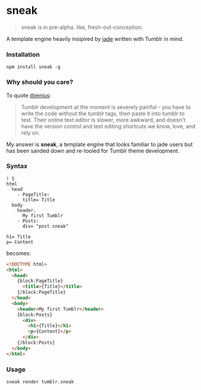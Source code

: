 sneak
=============

> sneak is in pre-alpha.  like, fresh-out-conception.  

A template engine heavily insipired by [jade](http://www.github.com/visionmedia/jade) written with Tumblr in mind.

### Installation
`npm install sneak -g`

### Why should you care?
To quote [@jenius](https://github.com/carrot/carrot-the-company/blob/master/ideas/tumblr-parser.md):

> Tumblr development at the moment is severely painful - you have to write the code without the tumblr tags, then paste it into tumblr to test. Their online text editor is slower, more awkward, and doesn't have the version control and text editing shortcuts we know, love, and rely on.

My answer is **sneak**, a template engine that looks familiar to jade users but has been sanded down and re-tooled for Tumblr theme development.

### Syntax
```
! 5
html
  head
    - PageTitle:
      title= Title
  body
    header.
      My first Tumblr
    - Posts:
      div= "post.sneak"
```
```
h1= Title
p= Content
```
becomes:
```html
<!DOCTYPE html>
<html>
  <head>
    {block:PageTitle}
      <title>{Title}</title>
    {/block:PageTitle}
  </head>
  <body>
    <header>My first Tumblr</header>
    {block:Posts}
      <div>
        <h1>{Title}</h1>
        <p>{Content}</p>
      </div>
    {/block:Posts}
  </body>
</html>
```

### Usage
`sneak render tumblr.sneak`
